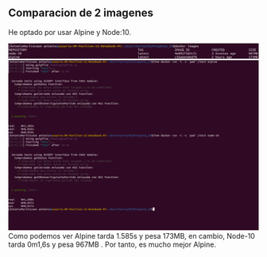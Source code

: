 ## Comparacion de 2 imagenes
He optado por usar Alpine y Node:10.

![ImagenesTamanio](./img/ImagenesTamanio.png)
![ImagenesTiempo](./img/ImagenesTiempo.png)
Como podemos ver Alpine tarda 1.585s y pesa 173MB, en cambio, Node-10 tarda 0m1,6s y pesa 967MB . Por tanto, es mucho mejor Alpine.